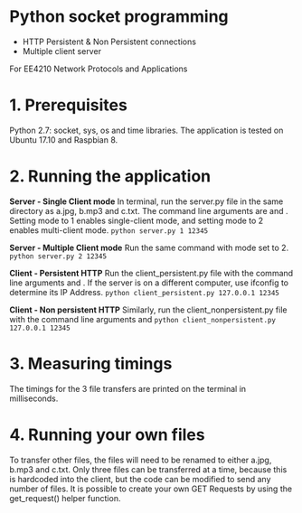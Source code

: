 # Python socket programming
- HTTP Persistent & Non Persistent connections
- Multiple client server

For EE4210 Network Protocols and Applications

# 1. Prerequisites
Python 2.7: socket, sys, os and time libraries. 
The application is tested on Ubuntu 17.10 and Raspbian 8.

# 2. Running the application
**Server - Single Client mode**
In terminal, run the server.py file in the same directory as a.jpg, b.mp3 and c.txt. The command line arguments are <Mode> and <Port number>. Setting mode to 1 enables single-client mode, and setting mode to 2 enables multi-client mode.
`python server.py 1 12345`

**Server - Multiple Client mode**
Run the same command with mode set to 2.
`python server.py 2 12345`

**Client - Persistent HTTP**
Run the client_persistent.py file with the command line arguments <IP Address> and <Port number>. If the server is on a different computer, use ifconfig to determine its IP Address.
`python client_persistent.py 127.0.0.1 12345`


**Client - Non persistent HTTP**
Similarly, run the client_nonpersistent.py file with the command line arguments <IP Address> and <Port number>
`python client_nonpersistent.py 127.0.0.1 12345`


# 3. Measuring timings
The timings for the 3 file transfers are printed on the terminal in milliseconds.

# 4. Running your own files 
To transfer other files, the files will need to be renamed to either a.jpg, b.mp3 and c.txt. Only three files can be transferred at a time, because this is hardcoded into the client, but the code can be modified to send any number of files. It is possible to create your own GET Requests by using the get_request() helper function. 
